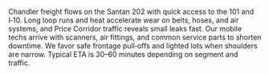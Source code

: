 Chandler freight flows on the Santan 202 with quick access to the 101 and I‑10. Long loop runs and heat accelerate wear on belts, hoses, and air systems, and Price Corridor traffic reveals small leaks fast. Our mobile techs arrive with scanners, air fittings, and common service parts to shorten downtime. We favor safe frontage pull‑offs and lighted lots when shoulders are narrow. Typical ETA is 30–60 minutes depending on segment and traffic.
